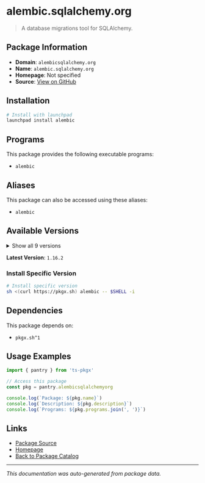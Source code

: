 # alembic.sqlalchemy.org

> A database migrations tool for SQLAlchemy.

## Package Information

- **Domain**: `alembicsqlalchemy.org`
- **Name**: `alembic.sqlalchemy.org`
- **Homepage**: Not specified
- **Source**: [View on GitHub](https://github.com/pkgxdev/pantry/tree/main/projects/alembic.sqlalchemy.org/package.yml)

## Installation

```bash
# Install with launchpad
launchpad install alembic
```

## Programs

This package provides the following executable programs:

- `alembic`

## Aliases

This package can also be accessed using these aliases:

- `alembic`

## Available Versions

<details>
<summary>Show all 9 versions</summary>

- `1.16.2`, `1.16.1`, `1.16.0`, `1.15.2`, `1.15.1`
- `1.14.1`, `1.14.0`, `1.13.3`, `1.13.2`

</details>

**Latest Version**: `1.16.2`

### Install Specific Version

```bash
# Install specific version
sh <(curl https://pkgx.sh) alembic -- $SHELL -i
```

## Dependencies

This package depends on:

- `pkgx.sh^1`

## Usage Examples

```typescript
import { pantry } from 'ts-pkgx'

// Access this package
const pkg = pantry.alembicsqlalchemyorg

console.log(`Package: ${pkg.name}`)
console.log(`Description: ${pkg.description}`)
console.log(`Programs: ${pkg.programs.join(', ')}`)
```

## Links

- [Package Source](https://github.com/pkgxdev/pantry/tree/main/projects/alembic.sqlalchemy.org/package.yml)
- [Homepage](#)
- [Back to Package Catalog](../package-catalog.md)

---

*This documentation was auto-generated from package data.*
